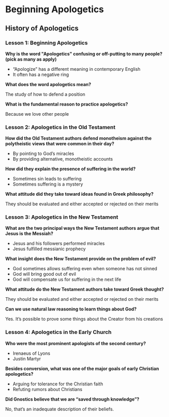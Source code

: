 # Beginning Apologetics

## History of Apologetics

### Lesson 1: Beginning Apologetics

**Why is the word "Apologetics" confusing or off-putting to many people? (pick as many as apply)**

- “Apologize” has a different meaning in contemporary English
- It often has a negative ring

**What does the word apologetics mean?**

The study of how to defend a position

**What is the fundamental reason to practice apologetics?**

Because we love other people

### Lesson 2: Apologetics in the Old Testament

**How did the Old Testament authors defend monotheism against the polytheistic views that were common in their day?**

- By pointing to God’s miracles
- By providing alternative, monotheistic accounts

**How did they explain the presence of suffering in the world?**

- Sometimes sin leads to suffering
- Sometimes suffering is a mystery

**What attitude did they take toward ideas found in Greek philosophy?**

They should be evaluated and either accepted or rejected on their merits

### Lesson 3: Apologetics in the New Testament

**What are the two principal ways the New Testament authors argue that Jesus is the Messiah?**

- Jesus and his followers performed miracles
- Jesus fulfilled messianic prophecy

**What insight does the New Testament provide on the problem of evil?**

- God sometimes allows suffering even when someone has not sinned
- God will bring good out of evil
- God will compensate us for suffering in the next life

**What attitude do the New Testament authors take toward Greek thought?**

They should be evaluated and either accepted or rejected on their merits

**Can we use natural law reasoning to learn things about God?**

Yes. It’s possible to prove some things about the Creator from his creations

### Lesson 4: Apologetics in the Early Church

**Who were the most prominent apologists of the second century?**

- Irenaeus of Lyons
- Justin Martyr

**Besides conversion, what was one of the major goals of early Christian apologetics?**

- Arguing for tolerance for the Christian faith
- Refuting rumors about Christians

**Did Gnostics believe that we are “saved through knowledge”?**

No, that’s an inadequate description of their beliefs.
